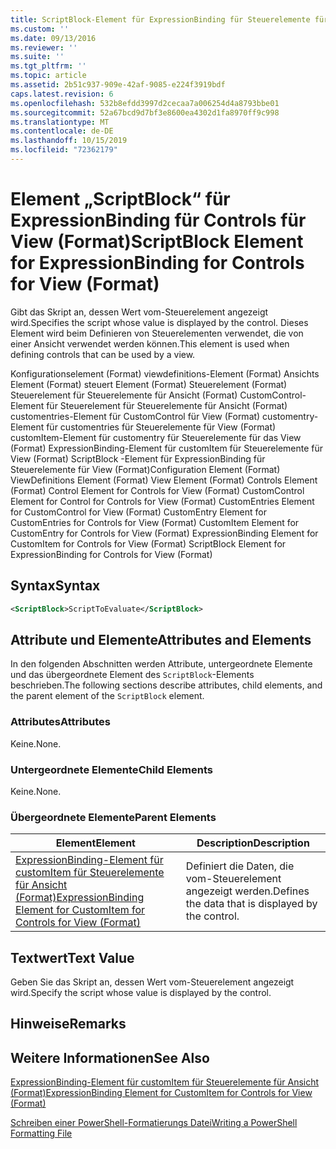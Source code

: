 ```yaml
---
title: ScriptBlock-Element für ExpressionBinding für Steuerelemente für View (Format) | Microsoft-Dokumentation
ms.custom: ''
ms.date: 09/13/2016
ms.reviewer: ''
ms.suite: ''
ms.tgt_pltfrm: ''
ms.topic: article
ms.assetid: 2b51c937-909e-42af-9085-e224f3919bdf
caps.latest.revision: 6
ms.openlocfilehash: 532b8efdd3997d2cecaa7a006254d4a8793bbe01
ms.sourcegitcommit: 52a67bcd9d7bf3e8600ea4302d1fa8970ff9c998
ms.translationtype: MT
ms.contentlocale: de-DE
ms.lasthandoff: 10/15/2019
ms.locfileid: "72362179"
---
```

# <a name="scriptblock-element-for-expressionbinding-for-controls-for-view-format"></a><span data-ttu-id="4427f-102">Element „ScriptBlock“ für ExpressionBinding für Controls für View (Format)</span><span class="sxs-lookup"><span data-stu-id="4427f-102">ScriptBlock Element for ExpressionBinding for Controls for View (Format)</span></span>

<span data-ttu-id="4427f-103">Gibt das Skript an, dessen Wert vom-Steuerelement angezeigt wird.</span><span class="sxs-lookup"><span data-stu-id="4427f-103">Specifies the script whose value is displayed by the control.</span></span> <span data-ttu-id="4427f-104">Dieses Element wird beim Definieren von Steuerelementen verwendet, die von einer Ansicht verwendet werden können.</span><span class="sxs-lookup"><span data-stu-id="4427f-104">This element is used when defining controls that can be used by a view.</span></span>

<span data-ttu-id="4427f-105">Konfigurationselement (Format) viewdefinitions-Element (Format) Ansichts Element (Format) steuert Element (Format) Steuerelement (Format) Steuerelement für Steuerelemente für Ansicht (Format) CustomControl-Element für Steuerelement für Steuerelemente für Ansicht (Format) customentries-Element für CustomControl für View (Format) customentry-Element für customentries für Steuerelemente für View (Format) customItem-Element für customentry für Steuerelemente für das View (Format) ExpressionBinding-Element für customItem für Steuerelemente für View (Format) ScriptBlock -Element für ExpressionBinding für Steuerelemente für View (Format)</span><span class="sxs-lookup"><span data-stu-id="4427f-105">Configuration Element (Format) ViewDefinitions Element (Format) View Element (Format) Controls Element (Format) Control Element for Controls for View (Format) CustomControl Element for Control for Controls for View (Format) CustomEntries Element for CustomControl for View (Format) CustomEntry Element for CustomEntries for Controls for View (Format) CustomItem Element for CustomEntry for Controls for View (Format) ExpressionBinding Element for CustomItem for Controls for View (Format) ScriptBlock Element for ExpressionBinding for Controls for View (Format)</span></span>

## <a name="syntax"></a><span data-ttu-id="4427f-106">Syntax</span><span class="sxs-lookup"><span data-stu-id="4427f-106">Syntax</span></span>

```xml
<ScriptBlock>ScriptToEvaluate</ScriptBlock>
```

## <a name="attributes-and-elements"></a><span data-ttu-id="4427f-107">Attribute und Elemente</span><span class="sxs-lookup"><span data-stu-id="4427f-107">Attributes and Elements</span></span>

<span data-ttu-id="4427f-108">In den folgenden Abschnitten werden Attribute, untergeordnete Elemente und das übergeordnete Element des `ScriptBlock`-Elements beschrieben.</span><span class="sxs-lookup"><span data-stu-id="4427f-108">The following sections describe attributes, child elements, and the parent element of the `ScriptBlock` element.</span></span>

### <a name="attributes"></a><span data-ttu-id="4427f-109">Attributes</span><span class="sxs-lookup"><span data-stu-id="4427f-109">Attributes</span></span>

<span data-ttu-id="4427f-110">Keine.</span><span class="sxs-lookup"><span data-stu-id="4427f-110">None.</span></span>

### <a name="child-elements"></a><span data-ttu-id="4427f-111">Untergeordnete Elemente</span><span class="sxs-lookup"><span data-stu-id="4427f-111">Child Elements</span></span>

<span data-ttu-id="4427f-112">Keine.</span><span class="sxs-lookup"><span data-stu-id="4427f-112">None.</span></span>

### <a name="parent-elements"></a><span data-ttu-id="4427f-113">Übergeordnete Elemente</span><span class="sxs-lookup"><span data-stu-id="4427f-113">Parent Elements</span></span>

|<span data-ttu-id="4427f-114">Element</span><span class="sxs-lookup"><span data-stu-id="4427f-114">Element</span></span>|<span data-ttu-id="4427f-115">Description</span><span class="sxs-lookup"><span data-stu-id="4427f-115">Description</span></span>|
|-------------|-----------------|
|[<span data-ttu-id="4427f-116">ExpressionBinding-Element für customItem für Steuerelemente für Ansicht (Format)</span><span class="sxs-lookup"><span data-stu-id="4427f-116">ExpressionBinding Element for CustomItem for Controls for View (Format)</span></span>](./expressionbinding-element-for-customitem-for-controls-for-view-format.md)|<span data-ttu-id="4427f-117">Definiert die Daten, die vom-Steuerelement angezeigt werden.</span><span class="sxs-lookup"><span data-stu-id="4427f-117">Defines the data that is displayed by the control.</span></span>|

## <a name="text-value"></a><span data-ttu-id="4427f-118">Textwert</span><span class="sxs-lookup"><span data-stu-id="4427f-118">Text Value</span></span>

<span data-ttu-id="4427f-119">Geben Sie das Skript an, dessen Wert vom-Steuerelement angezeigt wird.</span><span class="sxs-lookup"><span data-stu-id="4427f-119">Specify the script whose value is displayed by the control.</span></span>

## <a name="remarks"></a><span data-ttu-id="4427f-120">Hinweise</span><span class="sxs-lookup"><span data-stu-id="4427f-120">Remarks</span></span>

## <a name="see-also"></a><span data-ttu-id="4427f-121">Weitere Informationen</span><span class="sxs-lookup"><span data-stu-id="4427f-121">See Also</span></span>

[<span data-ttu-id="4427f-122">ExpressionBinding-Element für customItem für Steuerelemente für Ansicht (Format)</span><span class="sxs-lookup"><span data-stu-id="4427f-122">ExpressionBinding Element for CustomItem for Controls for View (Format)</span></span>](./expressionbinding-element-for-customitem-for-controls-for-view-format.md)

[<span data-ttu-id="4427f-123">Schreiben einer PowerShell-Formatierungs Datei</span><span class="sxs-lookup"><span data-stu-id="4427f-123">Writing a PowerShell Formatting File</span></span>](./writing-a-powershell-formatting-file.md)
